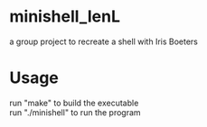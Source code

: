 # minishell_IenL
a group project to recreate a shell with Iris Boeters

# Usage
run "make" to build the executable \
run "./minishell" to run the program
